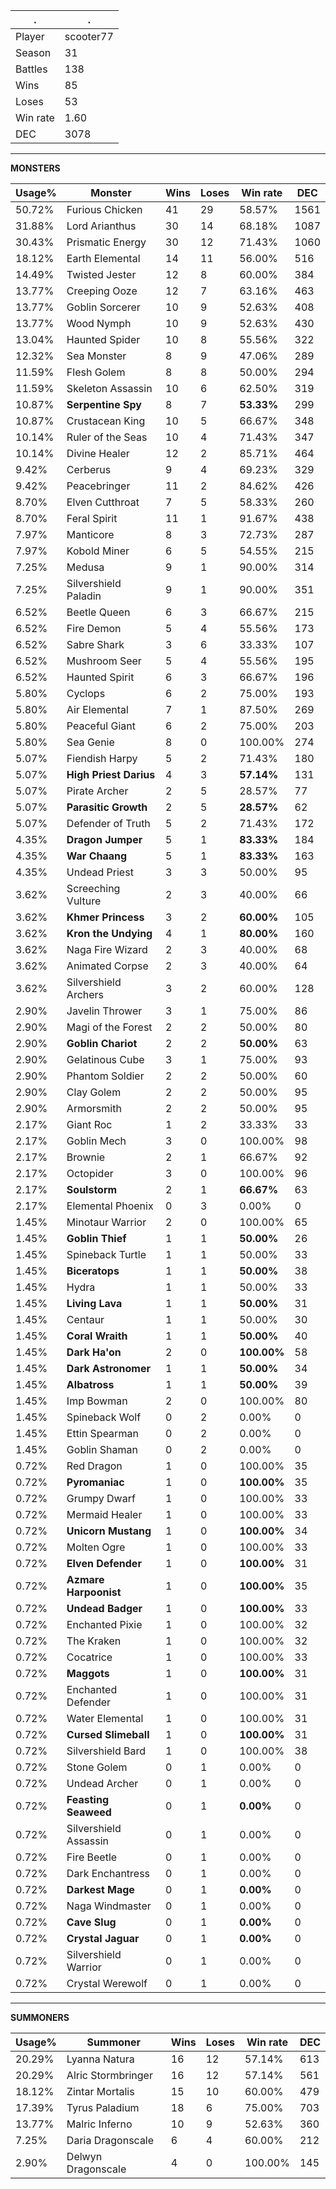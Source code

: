 .|.
|-|-
Player|scooter77
Season|31
Battles|138
Wins|85
Loses|53
Win rate|1.60
DEC|3078

---
**MONSTERS**

Usage%|Monster|Wins|Loses|Win rate|DEC|
-|-|-|-|-|-|
50.72%|Furious Chicken|41|29|58.57%|1561|
31.88%|Lord Arianthus|30|14|68.18%|1087|
30.43%|Prismatic Energy|30|12|71.43%|1060|
18.12%|Earth Elemental|14|11|56.00%|516|
14.49%|Twisted Jester|12|8|60.00%|384|
13.77%|Creeping Ooze|12|7|63.16%|463|
13.77%|Goblin Sorcerer|10|9|52.63%|408|
13.77%|Wood Nymph|10|9|52.63%|430|
13.04%|Haunted Spider|10|8|55.56%|322|
12.32%|Sea Monster|8|9|47.06%|289|
11.59%|Flesh Golem|8|8|50.00%|294|
11.59%|Skeleton Assassin|10|6|62.50%|319|
10.87%|**Serpentine Spy**|8|7|**53.33%**|299|
10.87%|Crustacean King|10|5|66.67%|348|
10.14%|Ruler of the Seas|10|4|71.43%|347|
10.14%|Divine Healer|12|2|85.71%|464|
9.42%|Cerberus|9|4|69.23%|329|
9.42%|Peacebringer|11|2|84.62%|426|
8.70%|Elven Cutthroat|7|5|58.33%|260|
8.70%|Feral Spirit|11|1|91.67%|438|
7.97%|Manticore|8|3|72.73%|287|
7.97%|Kobold Miner|6|5|54.55%|215|
7.25%|Medusa|9|1|90.00%|314|
7.25%|Silvershield Paladin|9|1|90.00%|351|
6.52%|Beetle Queen|6|3|66.67%|215|
6.52%|Fire Demon|5|4|55.56%|173|
6.52%|Sabre Shark|3|6|33.33%|107|
6.52%|Mushroom Seer|5|4|55.56%|195|
6.52%|Haunted Spirit|6|3|66.67%|196|
5.80%|Cyclops|6|2|75.00%|193|
5.80%|Air Elemental|7|1|87.50%|269|
5.80%|Peaceful Giant|6|2|75.00%|203|
5.80%|Sea Genie|8|0|100.00%|274|
5.07%|Fiendish Harpy|5|2|71.43%|180|
5.07%|**High Priest Darius**|4|3|**57.14%**|131|
5.07%|Pirate Archer|2|5|28.57%|77|
5.07%|**Parasitic Growth**|2|5|**28.57%**|62|
5.07%|Defender of Truth|5|2|71.43%|172|
4.35%|**Dragon Jumper**|5|1|**83.33%**|184|
4.35%|**War Chaang**|5|1|**83.33%**|163|
4.35%|Undead Priest|3|3|50.00%|95|
3.62%|Screeching Vulture|2|3|40.00%|66|
3.62%|**Khmer Princess**|3|2|**60.00%**|105|
3.62%|**Kron the Undying**|4|1|**80.00%**|160|
3.62%|Naga Fire Wizard|2|3|40.00%|68|
3.62%|Animated Corpse|2|3|40.00%|64|
3.62%|Silvershield Archers|3|2|60.00%|128|
2.90%|Javelin Thrower|3|1|75.00%|86|
2.90%|Magi of the Forest|2|2|50.00%|80|
2.90%|**Goblin Chariot**|2|2|**50.00%**|63|
2.90%|Gelatinous Cube|3|1|75.00%|93|
2.90%|Phantom Soldier|2|2|50.00%|60|
2.90%|Clay Golem|2|2|50.00%|95|
2.90%|Armorsmith|2|2|50.00%|95|
2.17%|Giant Roc|1|2|33.33%|33|
2.17%|Goblin Mech|3|0|100.00%|98|
2.17%|Brownie|2|1|66.67%|92|
2.17%|Octopider|3|0|100.00%|96|
2.17%|**Soulstorm**|2|1|**66.67%**|63|
2.17%|Elemental Phoenix|0|3|0.00%|0|
1.45%|Minotaur Warrior|2|0|100.00%|65|
1.45%|**Goblin Thief**|1|1|**50.00%**|26|
1.45%|Spineback Turtle|1|1|50.00%|33|
1.45%|**Biceratops**|1|1|**50.00%**|38|
1.45%|Hydra|1|1|50.00%|33|
1.45%|**Living Lava**|1|1|**50.00%**|31|
1.45%|Centaur|1|1|50.00%|30|
1.45%|**Coral Wraith**|1|1|**50.00%**|40|
1.45%|**Dark Ha'on**|2|0|**100.00%**|58|
1.45%|**Dark Astronomer**|1|1|**50.00%**|34|
1.45%|**Albatross**|1|1|**50.00%**|39|
1.45%|Imp Bowman|2|0|100.00%|80|
1.45%|Spineback Wolf|0|2|0.00%|0|
1.45%|Ettin Spearman|0|2|0.00%|0|
1.45%|Goblin Shaman|0|2|0.00%|0|
0.72%|Red Dragon|1|0|100.00%|35|
0.72%|**Pyromaniac**|1|0|**100.00%**|35|
0.72%|Grumpy Dwarf|1|0|100.00%|33|
0.72%|Mermaid Healer|1|0|100.00%|33|
0.72%|**Unicorn Mustang**|1|0|**100.00%**|34|
0.72%|Molten Ogre|1|0|100.00%|33|
0.72%|**Elven Defender**|1|0|**100.00%**|31|
0.72%|**Azmare Harpoonist**|1|0|**100.00%**|35|
0.72%|**Undead Badger**|1|0|**100.00%**|33|
0.72%|Enchanted Pixie|1|0|100.00%|32|
0.72%|The Kraken|1|0|100.00%|32|
0.72%|Cocatrice|1|0|100.00%|33|
0.72%|**Maggots**|1|0|**100.00%**|31|
0.72%|Enchanted Defender|1|0|100.00%|31|
0.72%|Water Elemental|1|0|100.00%|31|
0.72%|**Cursed Slimeball**|1|0|**100.00%**|31|
0.72%|Silvershield Bard|1|0|100.00%|38|
0.72%|Stone Golem|0|1|0.00%|0|
0.72%|Undead Archer|0|1|0.00%|0|
0.72%|**Feasting Seaweed**|0|1|**0.00%**|0|
0.72%|Silvershield Assassin|0|1|0.00%|0|
0.72%|Fire Beetle|0|1|0.00%|0|
0.72%|Dark Enchantress|0|1|0.00%|0|
0.72%|**Darkest Mage**|0|1|**0.00%**|0|
0.72%|Naga Windmaster|0|1|0.00%|0|
0.72%|**Cave Slug**|0|1|**0.00%**|0|
0.72%|**Crystal Jaguar**|0|1|**0.00%**|0|
0.72%|Silvershield Warrior|0|1|0.00%|0|
0.72%|Crystal Werewolf|0|1|0.00%|0|

---
**SUMMONERS**

Usage%|Summoner|Wins|Loses|Win rate|DEC|
-|-|-|-|-|-|
20.29%|Lyanna Natura|16|12|57.14%|613|
20.29%|Alric Stormbringer|16|12|57.14%|561|
18.12%|Zintar Mortalis|15|10|60.00%|479|
17.39%|Tyrus Paladium|18|6|75.00%|703|
13.77%|Malric Inferno|10|9|52.63%|360|
7.25%|Daria Dragonscale|6|4|60.00%|212|
2.90%|Delwyn Dragonscale|4|0|100.00%|145|
